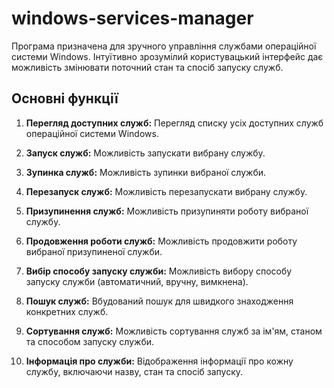 # windows-services-manager
Програма призначена для зручного управління службами операційної системи Windows. Інтуїтивно зрозумілий користувацький інтерфейс дає можливість змінювати поточний стан та спосіб запуску служб.

## Основні функції

1. **Перегляд доступних служб:**
   Перегляд списку усіх доступних служб операційної системи Windows.

2. **Запуск служб:**
   Можливість запускати вибрану службу.

3. **Зупинка служб:**
   Можливість зупинки вибраної служби.

4. **Перезапуск служб:**
   Можливість перезапускати вибрану службу.

5. **Призупинення служб:**
   Можливість призупиняти роботу вибраної службу.

6. **Продовження роботи служб:**
   Можливість продовжити роботу вибраної призупиненої служби.

7. **Вибір способу запуску служби:**
   Можливість вибору способу запуску служби (автоматичний, вручну, вимкнена).

8. **Пошук служб:**
   Вбудований пошук для швидкого знаходження конкретних служб.

9. **Сортування служб:**
   Можливість сортування служб за ім'ям, станом та способом запуску служби.

10. **Інформація про служби:**
   Відображення інформації про кожну службу, включаючи назву, стан та спосіб запуску.